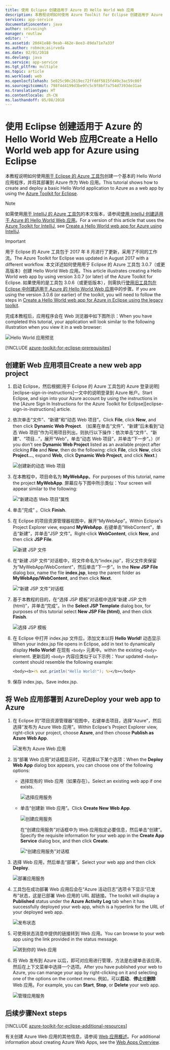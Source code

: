 ```yaml
---
title: 使用 Eclipse 创建适用于 Azure 的 Hello World Web 应用
description: 本教程说明如何使用 Azure Toolkit for Eclipse 创建适用于 Azure 的 Hello World Web 应用。
services: app-service
documentationcenter: java
author: selvasingh
manager: routlaw
editor: ''
ms.assetid: 20d41e88-9eab-462e-8ee3-89da71e7a33f
ms.author: robmcm;asirveda
ms.date: 02/01/2018
ms.devlang: java
ms.service: app-service
ms.tgt_pltfrm: multiple
ms.topic: article
ms.workload: web
ms.openlocfilehash: 5e025c90c2619ec72ffddf5815fd49c3ac59c00f
ms.sourcegitcommit: 798f4d4199d3be9fc5c9f8bf7a754d7393de31ae
ms.translationtype: HT
ms.contentlocale: zh-CN
ms.lasthandoff: 05/08/2018
---
```

# <a name="create-a-hello-world-web-app-for-azure-using-eclipse"></a><span data-ttu-id="b71d8-103">使用 Eclipse 创建适用于 Azure 的 Hello World Web 应用</span><span class="sxs-lookup"><span data-stu-id="b71d8-103">Create a Hello World web app for Azure using Eclipse</span></span>

<span data-ttu-id="b71d8-104">本教程说明如何使用[用于 Eclipse 的 Azure 工具包]创建一个基本的 Hello World 应用程序，并将其部署到 Azure 作为 Web 应用。</span><span class="sxs-lookup"><span data-stu-id="b71d8-104">This tutorial shows how to create and deploy a basic Hello World application to Azure as a web app by using the [Azure Toolkit for Eclipse].</span></span>

> [!NOTE]
>
> <span data-ttu-id="b71d8-105">如需使用[用于 IntelliJ 的 Azure 工具包]的本文版本，请参阅[使用 IntelliJ 创建适用于 Azure 的 Hello World Web 应用][intellij-hello-world]。</span><span class="sxs-lookup"><span data-stu-id="b71d8-105">For a version of this article that uses the [Azure Toolkit for IntelliJ], see [Create a Hello World web app for Azure using IntelliJ][intellij-hello-world].</span></span>
>

> [!IMPORTANT]
> 
> <span data-ttu-id="b71d8-106">用于 Eclipse 的 Azure 工具包于 2017 年 8 月进行了更新，采用了不同的工作流。</span><span class="sxs-lookup"><span data-stu-id="b71d8-106">The Azure Toolkit for Eclipse was updated in August 2017 with a different workflow.</span></span> <span data-ttu-id="b71d8-107">本文详述如何使用用于 Eclipse 的 Azure 工具包 3.0.7（或更高版本）创建 Hello World Web 应用。</span><span class="sxs-lookup"><span data-stu-id="b71d8-107">This article illustrates creating a Hello World web app by using version 3.0.7 (or later) of the Azure Toolkit for Eclipse.</span></span> <span data-ttu-id="b71d8-108">如果使用的是工具包 3.0.6（或更低版本），则需执行[使用旧工具包在 Eclipse 中创建适用于 Azure 的 Hello World Web 应用][Legacy Version]中的步骤。</span><span class="sxs-lookup"><span data-stu-id="b71d8-108">If you are using the version 3.0.6 (or earlier) of the toolkit, you will need to follow the steps in [Create a Hello World web app for Azure in Eclipse using the legacy toolkit][Legacy Version].</span></span>
> 

<span data-ttu-id="b71d8-109">完成本教程后，应用程序会在 Web 浏览器中如下图所示：</span><span class="sxs-lookup"><span data-stu-id="b71d8-109">When you have completed this tutorial, your application will look similar to the following illustration when you view it in a web browser:</span></span>

![Hello World 应用预览][browse-web-app]

[!INCLUDE [azure-toolkit-for-eclipse-prerequisites](../includes/azure-toolkit-for-eclipse-prerequisites.md)]

## <a name="create-a-new-web-app-project"></a><span data-ttu-id="b71d8-111">创建新 Web 应用项目</span><span class="sxs-lookup"><span data-stu-id="b71d8-111">Create a new web app project</span></span>

1. <span data-ttu-id="b71d8-112">启动 Eclipse，然后根据[用于 Eclipse 的 Azure 工具包的 Azure 登录说明][eclipse-sign-in-instructions]一文中的说明登录到 Azure 帐户。</span><span class="sxs-lookup"><span data-stu-id="b71d8-112">Start Eclipse, and sign into your Azure account by using the instructions in the [Azure Sign In Instructions for the Azure Toolkit for Eclipse][eclipse-sign-in-instructions] article.</span></span>

1. <span data-ttu-id="b71d8-113">依次单击“文件”、“新建”和“动态 Web 项目”。</span><span class="sxs-lookup"><span data-stu-id="b71d8-113">Click **File**, click **New**, and then click **Dynamic Web Project**.</span></span> <span data-ttu-id="b71d8-114">（如果在单击“文件”、“新建”后未看到“动态 Web 项目”作为可用项目列出，则执行以下操作：依次单击“文件”、“新建”、“项目...”，展开“Web”，单击“动态 Web 项目”，并单击“下一步”。）</span><span class="sxs-lookup"><span data-stu-id="b71d8-114">(If you don't see **Dynamic Web Project** listed as an available project after clicking **File** and **New**, then do the following: click **File**, click **New**, click **Project...**, expand **Web**, click **Dynamic Web Project**, and click **Next**.)</span></span>

   ![创建新的动态 Web 项目][file-new-dynamic-web-project]

2. <span data-ttu-id="b71d8-116">在本教程中，项目命名为 **MyWebApp**。</span><span class="sxs-lookup"><span data-stu-id="b71d8-116">For purposes of this tutorial, name the project **MyWebApp**.</span></span> <span data-ttu-id="b71d8-117">屏幕应与下图中所示类似：</span><span class="sxs-lookup"><span data-stu-id="b71d8-117">Your screen will appear similar to the following:</span></span>
   
   ![“新建动态 Web 项目”属性][dynamic-web-project-properties]

3. <span data-ttu-id="b71d8-119">单击“完成” 。</span><span class="sxs-lookup"><span data-stu-id="b71d8-119">Click **Finish**.</span></span>

4. <span data-ttu-id="b71d8-120">在 Eclipse 的项目资源管理器视图中，展开“MyWebApp”。</span><span class="sxs-lookup"><span data-stu-id="b71d8-120">Within Eclipse's Project Explorer view, expand **MyWebApp**.</span></span> <span data-ttu-id="b71d8-121">右键单击“WebContent”，单击“新建”，并单击“JSP 文件”。</span><span class="sxs-lookup"><span data-stu-id="b71d8-121">Right-click **WebContent**, click **New**, and then click **JSP File**.</span></span>

   ![新建 JSP 文件][create-new-jsp-file]

5. <span data-ttu-id="b71d8-123">在“新建 JSP 文件”对话框中，将文件命名为“index.jsp”，将父文件夹保留为“MyWebApp/WebContent”，然后单击“下一步”。</span><span class="sxs-lookup"><span data-stu-id="b71d8-123">In the **New JSP File** dialog box, name the file **index.jsp**, keep the parent folder as **MyWebApp/WebContent**, and then click **Next**.</span></span>

   ![“新建 JSP 文件”对话框][new-jsp-file-dialog]

6. <span data-ttu-id="b71d8-125">基于本教程的目的，在“选择 JSP 模板”对话框中选择“新建 JSP 文件(html)”，并单击“完成”。</span><span class="sxs-lookup"><span data-stu-id="b71d8-125">In the **Select JSP Template** dialog box, for purposes of this tutorial select **New JSP File (html)**, and then click **Finish**.</span></span>

   ![选择 JSP 模板][select-jsp-template]

7. <span data-ttu-id="b71d8-127">在 Eclipse 中打开 index.jsp 文件后，添加文本以将 **Hello World!** 动态显示</span><span class="sxs-lookup"><span data-stu-id="b71d8-127">When your index.jsp file opens in Eclipse, add in text to dynamically display **Hello World!**</span></span> <span data-ttu-id="b71d8-128">在现有 `<body>` 元素中。</span><span class="sxs-lookup"><span data-stu-id="b71d8-128">within the existing `<body>` element.</span></span> <span data-ttu-id="b71d8-129">更新后的 `<body>` 内容应类似于以下示例：</span><span class="sxs-lookup"><span data-stu-id="b71d8-129">Your updated `<body>` content should resemble the following example:</span></span>
   
   ```jsp
   <body><b><% out.println("Hello World!"); %></b></body>
   ```

8. <span data-ttu-id="b71d8-130">保存 index.jsp。</span><span class="sxs-lookup"><span data-stu-id="b71d8-130">Save index.jsp.</span></span>

## <a name="deploy-your-web-app-to-azure"></a><span data-ttu-id="b71d8-131">将 Web 应用部署到 Azure</span><span class="sxs-lookup"><span data-stu-id="b71d8-131">Deploy your web app to Azure</span></span>

1. <span data-ttu-id="b71d8-132">在 Eclipse 的“项目资源管理器”视图中，右键单击项目，选择“Azure”，然后选择“发布为 Azure Web 应用”。</span><span class="sxs-lookup"><span data-stu-id="b71d8-132">Within Eclipse's Project Explorer view, right-click your project, choose **Azure**, and then choose **Publish as Azure Web App**.</span></span>
   
   ![发布为 Azure Web 应用][publish-as-azure-web-app]

1. <span data-ttu-id="b71d8-134">当“部署 Web 应用”对话框显示时，可选择以下某个选项：</span><span class="sxs-lookup"><span data-stu-id="b71d8-134">When the **Deploy Web App** dialog box appears, you can choose one of the following options:</span></span>

   * <span data-ttu-id="b71d8-135">选择现有的 Web 应用（如果存在）。</span><span class="sxs-lookup"><span data-stu-id="b71d8-135">Select an existing web app if one exists.</span></span>

      ![选择应用服务][select-app-service]

   * <span data-ttu-id="b71d8-137">单击“创建新 Web 应用”。</span><span class="sxs-lookup"><span data-stu-id="b71d8-137">Click **Create New Web App**.</span></span>

      ![创建应用服务][create-app-service]

      <span data-ttu-id="b71d8-139">在“创建应用服务”对话框中为 Web 应用指定必要信息，然后单击“创建”。</span><span class="sxs-lookup"><span data-stu-id="b71d8-139">Specify the requisite information for your web app in the **Create App Service** dialog box, and then click **Create**.</span></span>

      ![“创建应用服务”对话框][create-app-service-dialog]

1. <span data-ttu-id="b71d8-141">选择 Web 应用，然后单击“部署”。</span><span class="sxs-lookup"><span data-stu-id="b71d8-141">Select your web app and then click **Deploy**.</span></span>

   ![部署应用服务][deploy-app-service]

1. <span data-ttu-id="b71d8-143">工具包在成功部署 Web 应用后会在“Azure 活动日志”选项卡下显示“已发布”状态，这是已部署 Web 应用的 URL 超链接。</span><span class="sxs-lookup"><span data-stu-id="b71d8-143">The toolkit will display a **Published** status under the **Azure Activity Log** tab when it has successfully deployed your web app, which is a hyperlink for the URL of your deployed web app.</span></span>

   ![发布状态][publish-status]

1. <span data-ttu-id="b71d8-145">可使用状态消息中提供的链接转到 Web 应用。</span><span class="sxs-lookup"><span data-stu-id="b71d8-145">You can browse to your web app using the link provided in the status message.</span></span>

   ![转到你的 Web 应用][browse-web-app]

1. <span data-ttu-id="b71d8-147">将 Web 发布到 Azure 以后，即可对应用进行管理，方法是右键单击该应用，然后在上下文菜单中选择一个选项。</span><span class="sxs-lookup"><span data-stu-id="b71d8-147">After you have published your web to Azure, you can manage your app by right-clicking on it and selecting one of the options on the context menu.</span></span> <span data-ttu-id="b71d8-148">例如，可以**启动**、**停止**或**删除** Web 应用。</span><span class="sxs-lookup"><span data-stu-id="b71d8-148">For example, you can **Start**, **Stop**, or **Delete** your web app.</span></span>

   ![管理应用服务][manage-app-service]

## <a name="next-steps"></a><span data-ttu-id="b71d8-150">后续步骤</span><span class="sxs-lookup"><span data-stu-id="b71d8-150">Next steps</span></span>

[!INCLUDE [azure-toolkit-for-eclipse-additional-resources](../includes/azure-toolkit-for-eclipse-additional-resources.md)]

<span data-ttu-id="b71d8-151">有关创建 Azure Web 应用的其他信息，请参阅 [Web 应用概述]。</span><span class="sxs-lookup"><span data-stu-id="b71d8-151">For additional information about creating Azure Web Apps, see the [Web Apps Overview].</span></span>

<!-- URL List -->

[用于 Eclipse 的 Azure 工具包]: azure-toolkit-for-eclipse.md
[Azure Toolkit for Eclipse]: azure-toolkit-for-eclipse.md
[用于 IntelliJ 的 Azure 工具包]: ../intellij/azure-toolkit-for-intellij.md
[Azure Toolkit for IntelliJ]: ../intellij/azure-toolkit-for-intellij.md
[intellij-hello-world]: ../intellij/azure-toolkit-for-intellij-create-hello-world-web-app.md
[Web 应用概述]: /azure/app-service/app-service-web-overview
[Web Apps Overview]: /azure/app-service/app-service-web-overview
[Apache Tomcat]: http://tomcat.apache.org/
[Jetty]: http://www.eclipse.org/jetty/
[Legacy Version]: azure-toolkit-for-eclipse-create-hello-world-web-app-legacy-version.md

<!-- IMG List -->

[browse-web-app]: ./media/azure-toolkit-for-eclipse-create-hello-world-web-app/browse-web-app.png
[file-new-dynamic-web-project]: ./media/azure-toolkit-for-eclipse-create-hello-world-web-app/file-new-dynamic-web-project.png
[dynamic-web-project-properties]: ./media/azure-toolkit-for-eclipse-create-hello-world-web-app/dynamic-web-project-properties.png
[create-new-jsp-file]: ./media/azure-toolkit-for-eclipse-create-hello-world-web-app/create-new-jsp-file.png
[new-jsp-file-dialog]: ./media/azure-toolkit-for-eclipse-create-hello-world-web-app/new-jsp-file-dialog.png
[select-jsp-template]: ./media/azure-toolkit-for-eclipse-create-hello-world-web-app/select-jsp-template.png
[publish-as-azure-web-app]: ./media/azure-toolkit-for-eclipse-create-hello-world-web-app/publish-as-azure-web-app.png
[deploy-web-app-dialog]: ./media/azure-toolkit-for-eclipse-create-hello-world-web-app/deploy-web-app-dialog.png
[select-app-service]: ./media/azure-toolkit-for-eclipse-create-hello-world-web-app/select-app-service.png
[create-app-service-dialog]: ./media/azure-toolkit-for-eclipse-create-hello-world-web-app/create-app-service-dialog.png
[publish-status]: ./media/azure-toolkit-for-eclipse-create-hello-world-web-app/publish-status.png
[create-app-service]: ./media/azure-toolkit-for-eclipse-create-hello-world-web-app/create-app-service.png
[deploy-app-service]: ./media/azure-toolkit-for-eclipse-create-hello-world-web-app/deploy-app-service.png
[manage-app-service]: ./media/azure-toolkit-for-eclipse-create-hello-world-web-app/manage-app-service.png
